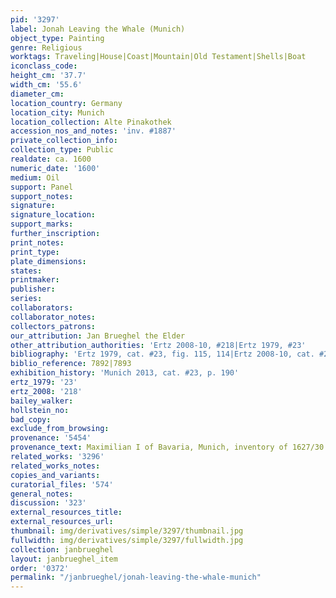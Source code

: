 ```yaml
---
pid: '3297'
label: Jonah Leaving the Whale (Munich)
object_type: Painting
genre: Religious
worktags: Traveling|House|Coast|Mountain|Old Testament|Shells|Boat
iconclass_code:
height_cm: '37.7'
width_cm: '55.6'
diameter_cm:
location_country: Germany
location_city: Munich
location_collection: Alte Pinakothek
accession_nos_and_notes: 'inv. #1887'
private_collection_info:
collection_type: Public
realdate: ca. 1600
numeric_date: '1600'
medium: Oil
support: Panel
support_notes:
signature:
signature_location:
support_marks:
further_inscription:
print_notes:
print_type:
plate_dimensions:
states:
printmaker:
publisher:
series:
collaborators:
collaborator_notes:
collectors_patrons:
our_attribution: Jan Brueghel the Elder
other_attribution_authorities: 'Ertz 2008-10, #218|Ertz 1979, #23'
bibliography: 'Ertz 1979, cat. #23, fig. 115, 114|Ertz 2008-10, cat. #218'
biblio_reference: 7892|7893
exhibition_history: 'Munich 2013, cat. #23, p. 190'
ertz_1979: '23'
ertz_2008: '218'
bailey_walker:
hollstein_no:
bad_copy:
exclude_from_browsing:
provenance: '5454'
provenance_text: Maximilian I of Bavaria, Munich, inventory of 1627/30 as by "Prügel"
related_works: '3296'
related_works_notes:
copies_and_variants:
curatorial_files: '574'
general_notes:
discussion: '323'
external_resources_title:
external_resources_url:
thumbnail: img/derivatives/simple/3297/thumbnail.jpg
fullwidth: img/derivatives/simple/3297/fullwidth.jpg
collection: janbrueghel
layout: janbrueghel_item
order: '0372'
permalink: "/janbrueghel/jonah-leaving-the-whale-munich"
---
```

